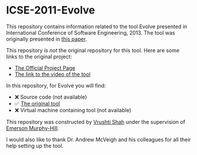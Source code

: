 # ICSE-2011-Evolve
This repository contains information related to the tool Evolve presented in International Conference of Software Engineering, 2013. The tool was originally presented in [this paper](http://dl.acm.org/citation.cfm?id=1985990).

This repository _is not_ the original repository for this tool. Here are some links to the original project:

*  [The Official Project Page](http://www.intrinsarc.com/backbone/research) 
*  [The link to the video of the tool](http://www.youtube.com/watch?v=fRAp4no3hFs&hd=1)

In this repository, for Evolve you will find:
 * :x: Source code (not available)
 * :white_check_mark: [The original tool](https://github.com/SoftwareEngineeringToolDemos/ICSE-2011-Evolve/blob/master/evolve.jar)
 * :x: Virtual machine containing tool (not available)
 
This repository was constructed by [Vrushti Shah](https://github.com/vrushti1991) under the supervision of [Emerson Murphy-Hill](https://github.com/CaptainEmerson).  
 
I would also like to thank Dr. Andrew McVeigh and his colleagues for all their help setting up the tool.
 
